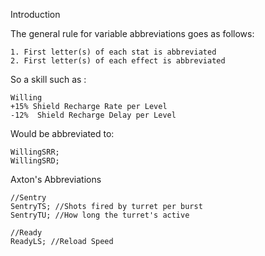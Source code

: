 Introduction

The general rule for variable abbreviations goes as follows:
	
	1. First letter(s) of each stat is abbreviated
	2. First letter(s) of each effect is abbreviated
 
So a skill such as :

	Willing
	+15% Shield Recharge Rate per Level
	-12%  Shield Recharge Delay per Level

Would be abbreviated to:

	WillingSRR;
	WillingSRD;


Axton's Abbreviations

	//Sentry
	SentryTS; //Shots fired by turret per burst
	SentryTU; //How long the turret's active
	
	//Ready
	ReadyLS; //Reload Speed
